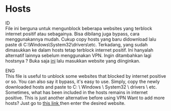 # Hosts

ID<br>
File ini berguna untuk mengunblock beberapa websites yang terblock internet positif atau sebagainya. Bisa dibilang juga bypass, cara menggunakannya mudah. Cukup copy hosts yang baru didownload lalu paste di C:\Windows\System32\drivers\etc. Terkadang, yang sudah dimasukkan ke dalam hosts tetap terblock internet positif. Ini hanyalah alternatif lainnya sebelum menggunakan VPN. Ingin ditambahkan lagi hostsnya ? Buka saja <a href="https://github.com/Hakame-kun/uBlock/issues">ini</a> lalu masukkan website yang diinginkan.

ENG<br>
This file is useful to unblock some websites that blocked by internet positive or so. You can also say it bypass, it's easy to use. Simply, copy the newly downloaded hosts and paste to C: \ Windows \ System32 \ drivers \ etc. Sometimes, what has been included in the hosts remains in internet positive. This is just another alternative before using VPN
Want to add more hosts? Just go to <a href="https://github.com/Hakame-kun/uBlock/issues"> this link </a> then enter the desired website.
